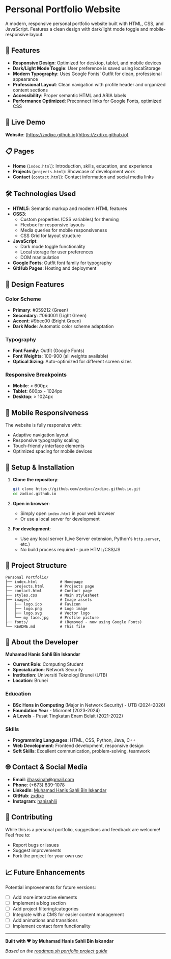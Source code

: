 # Personal Portfolio Website

A modern, responsive personal portfolio website built with HTML, CSS, and JavaScript. Features a clean design with dark/light mode toggle and mobile-responsive layout.

## 🌟 Features

- **Responsive Design**: Optimized for desktop, tablet, and mobile devices
- **Dark/Light Mode Toggle**: User preference is saved using localStorage
- **Modern Typography**: Uses Google Fonts' Outfit for clean, professional appearance
- **Professional Layout**: Clean navigation with profile header and organized content sections
- **Accessibility**: Proper semantic HTML and ARIA labels
- **Performance Optimized**: Preconnect links for Google Fonts, optimized CSS

## 🚀 Live Demo

**Website**: [https://zxdixc.github.io](https://zxdixc.github.io)

## 📋 Pages

- **Home** (`index.html`): Introduction, skills, education, and experience
- **Projects** (`projects.html`): Showcase of development work
- **Contact** (`contact.html`): Contact information and social media links

## 🛠️ Technologies Used

- **HTML5**: Semantic markup and modern HTML features
- **CSS3**:
  - Custom properties (CSS variables) for theming
  - Flexbox for responsive layouts
  - Media queries for mobile responsiveness
  - CSS Grid for layout structure
- **JavaScript**:
  - Dark mode toggle functionality
  - Local storage for user preferences
  - DOM manipulation
- **Google Fonts**: Outfit font family for typography
- **GitHub Pages**: Hosting and deployment

## 🎨 Design Features

### Color Scheme

- **Primary**: #059212 (Green)
- **Secondary**: #06d001 (Light Green)
- **Accent**: #9bec00 (Bright Green)
- **Dark Mode**: Automatic color scheme adaptation

### Typography

- **Font Family**: Outfit (Google Fonts)
- **Font Weights**: 100-900 (all weights available)
- **Optical Sizing**: Auto-optimized for different screen sizes

### Responsive Breakpoints

- **Mobile**: < 600px
- **Tablet**: 600px - 1024px
- **Desktop**: > 1024px

## 📱 Mobile Responsiveness

The website is fully responsive with:

- Adaptive navigation layout
- Responsive typography scaling
- Touch-friendly interface elements
- Optimized spacing for mobile devices

## 🔧 Setup & Installation

1. **Clone the repository**:

   ```bash
   git clone https://github.com/zxdixc/zxdixc.github.io.git
   cd zxdixc.github.io
   ```

2. **Open in browser**:

   - Simply open `index.html` in your web browser
   - Or use a local server for development

3. **For development**:
   - Use any local server (Live Server extension, Python's `http.server`, etc.)
   - No build process required - pure HTML/CSS/JS

## 📁 Project Structure

```
Personal Portfolio/
├── index.html          # Homepage
├── projects.html       # Projects page
├── contact.html        # Contact page
├── styles.css          # Main stylesheet
├── images/             # Image assets
│   ├── logo.ico        # Favicon
│   ├── logo.png        # Logo image
│   ├── logo.svg        # Vector logo
│   └── my face.jpg     # Profile picture
├── fonts/              # (Removed - now using Google Fonts)
└── README.md           # This file
```

## 🎯 About the Developer

**Muhamad Hanis Sahli Bin Iskandar**

- **Current Role**: Computing Student
- **Specialization**: Network Security
- **Institution**: Universiti Teknologi Brunei (UTB)
- **Location**: Brunei

### Education

- **BSc Hons in Computing** (Major in Network Security) - UTB (2024-2026)
- **Foundation Year** - Micronet (2023-2024)
- **A Levels** - Pusat Tingkatan Enam Belait (2021-2022)

### Skills

- **Programming Languages**: HTML, CSS, Python, Java, C++
- **Web Development**: Frontend development, responsive design
- **Soft Skills**: Excellent communication, problem-solving, teamwork

## 🌐 Contact & Social Media

- **Email**: [ilhassinah@gmail.com](mailto:ilhassinah@gmail.com)
- **Phone**: (+673) 839-1078
- **LinkedIn**: [Muhamad Hanis Sahli Bin Iskandar](https://www.linkedin.com/in/muhamad-hanis-sahli-bin-iskandar-063342357/)
- **GitHub**: [zxdixc](https://github.com/zxdixc)
- **Instagram**: [hanisahlii](https://www.instagram.com/hanisahlii/)

## 🤝 Contributing

While this is a personal portfolio, suggestions and feedback are welcome! Feel free to:

- Report bugs or issues
- Suggest improvements
- Fork the project for your own use

## 📈 Future Enhancements

Potential improvements for future versions:

- [ ] Add more interactive elements
- [ ] Implement a blog section
- [ ] Add project filtering/categories
- [ ] Integrate with a CMS for easier content management
- [ ] Add animations and transitions
- [ ] Implement contact form functionality

---

**Built with ❤️ by Muhamad Hanis Sahli Bin Iskandar**

_Based on the [roadmap.sh portfolio project guide](https://roadmap.sh/projects/portfolio-website)_
